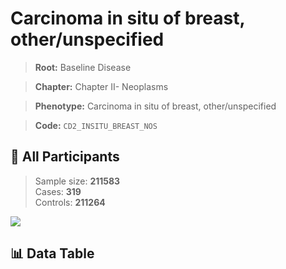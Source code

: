 # Carcinoma in situ of breast, other/unspecified

> **Root:** Baseline Disease  

> **Chapter:** Chapter II- Neoplasms  

> **Phenotype:** Carcinoma in situ of breast, other/unspecified  

> **Code:** `CD2_INSITU_BREAST_NOS`

## 🧪 All Participants  
> Sample size: **211583**  
> Cases: **319**  
> Controls: **211264**
<img src="/Sensitive/Figures/ALL/Baseline/CD2_INSITU_BREAST_NOS.png"/>

## 📊 Data Table
<CsvTableMRF src="/Sensitive/Data/ALL/Baseline/LG_CD2_INSITU_BREAST_NOS.csv"/>

